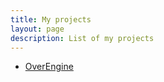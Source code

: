 ```yaml
---
title: My projects
layout: page
description: List of my projects
---
```


- [OverEngine](https://github.com/OverShifted/OverEngine)
<!-- - [OverEngine](https://github.com/OverShifted/OverEngine) -->
